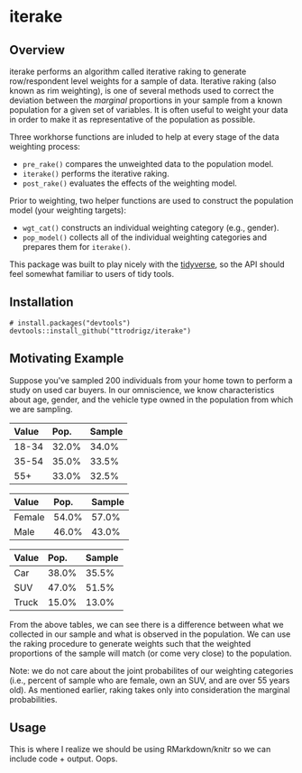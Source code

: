 iterake
================

Overview
--------

iterake performs an algorithm called iterative raking to generate row/respondent level weights for a sample of data. Iterative raking (also known as rim weighting), is one of several methods used to correct the deviation between the *marginal* proportions in your sample from a known population for a given set of variables. It is often useful to weight your data in order to make it as representative of the population as possible.

Three workhorse functions are inluded to help at every stage of the data weighting process:

-   `pre_rake()` compares the unweighted data to the population model.
-   `iterake()` performs the iterative raking.
-   `post_rake()` evaluates the effects of the weighting model.

Prior to weighting, two helper functions are used to construct the population model (your weighting targets):

-   `wgt_cat()` constructs an individual weighting category (e.g., gender).
-   `pop_model()` collects all of the individual weighting categories and prepares them for `iterake()`.

This package was built to play nicely with the [tidyverse](https://www.tidyverse.org/), so the API should feel somewhat familiar to users of tidy tools.

Installation
------------

    # install.packages("devtools")
    devtools::install_github("ttrodrigz/iterake")

Motivating Example
------------------

Suppose you've sampled 200 individuals from your home town to perform a study on used car buyers. In our omniscience, we know characteristics about age, gender, and the vehicle type owned in the population from which we are sampling.

| Value | Pop.  | Sample |
|:------|:------|:-------|
| 18-34 | 32.0% | 34.0%  |
| 35-54 | 35.0% | 33.5%  |
| 55+   | 33.0% | 32.5%  |

| Value  | Pop.  | Sample |
|:-------|:------|:-------|
| Female | 54.0% | 57.0%  |
| Male   | 46.0% | 43.0%  |

| Value | Pop.  | Sample |
|:------|:------|:-------|
| Car   | 38.0% | 35.5%  |
| SUV   | 47.0% | 51.5%  |
| Truck | 15.0% | 13.0%  |

From the above tables, we can see there is a difference between what we collected in our sample and what is observed in the population. We can use the raking procedure to generate weights such that the weighted proportions of the sample will match (or come very close) to the population.

Note: we do not care about the joint probabilites of our weighting categories (i.e., percent of sample who are female, own an SUV, and are over 55 years old). As mentioned earlier, raking takes only into consideration the marginal probabilities.

Usage
-----

This is where I realize we should be using RMarkdown/knitr so we can include code + output. Oops.
